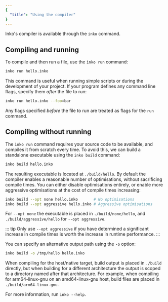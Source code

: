 ```yaml
---
{
  "title": "Using the compiler"
}
---
```


Inko's compiler is available through the `inko` command.

## Compiling and running

To compile and then run a file, use the `inko run` command:

```bash
inko run hello.inko
```

This command is useful when running simple scripts or during the development of
your project. If your program defines any command line flags, specify them
_after_ the file to run:

```bash
inko run hello.inko --foo=bar
```

Any flags specified _before_ the file to run are treated as flags for the `run`
command.

## Compiling without running

The `inko run` command requires your source code to be available, and compiles
it from scratch every time. To avoid this, we can build a standalone executable
using the `inko build` command:

```bash
inko build hello.inko
```

The resulting executable is located at `./build/hello`. By default the compiler
enables a reasonable number of optimisations, without sacrificing compile times.
You can either disable optimisations entirely, or enable more aggressive
optimisations at the cost of compile times increasing:

```bash
inko build --opt none hello.inko       # No optimisations
inko build --opt aggressive hello.inko # Aggressive optimisations
```

For `--opt none` the executable is placed in `./build/none/hello`, and
`./build/aggressive/hello` for `--opt aggressive`.

::: tip
Only use `--opt aggressive` if you have determined a significant increase in
compile times is worth the increase in runtime performance.
:::

You can specify an alternative output path using the `-o` option:

```bash
inko build -o /tmp/hello hello.inko
```

When compiling for the host/native target, build output is placed in `./build`
directly, but when building for a different architecture the output is scoped to
a directory named after that architecture. For example, when compiling for
arm64-linux-gnu on an amd64-linux-gnu host, build files are placed in
`./build/arm64-linux-gnu`.

For more information, run `inko --help`.
